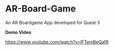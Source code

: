 # AR-Board-Game
An AR Boardgame App developed for Quest 3

**Demo Video**

https://www.youtube.com/watch?v=IFTemBeQaf8
